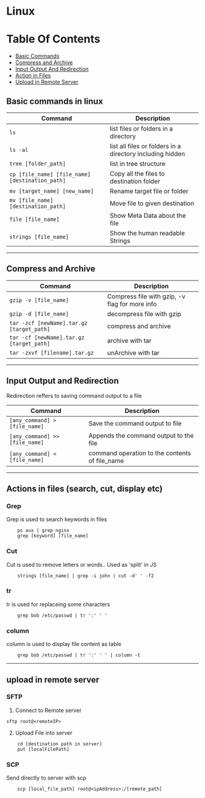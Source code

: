Linux 
===============

# Table Of Contents
- [Basic Commands](#Basic-commands-in-linux)
- [Compress and Archive](#Compress-and-Archive)
- [Input Output And Redirection](#Input-Output-and-Redirection)
- [Action in Files](#actions-in-files-search-cut-display-etc)
- [Upload in Remote Server](#upload-in-remote-server)

## Basic commands in linux

| Command | Description |
| ------- | ----------- |
| `ls` |list files or folders in a directory|
| `ls -al` |list all files or folders in a directory including hidden|
| `tree [folder_path]` |list in tree structure|
| `cp [file_name] [file_name] [destination_path]` |Copy all the files to destination folder|
| `mv [target_name] [new_name]` |Rename target file or folder|
| `mv [file_name] [destination_path]` |Move file to given destination|
| `file [file_name]` |Show Meta Data about the file|
| `strings [file_name]` |Show the human readable Strings|

_____________________________________________________________________

## Compress and Archive

| Command | Description |
| ------- | ----------- |
| `gzip -v [file_name]` |Compress file with gzip, -v flag for more info|
| `gzip -d [file_name]` |decompress file with gzip|
| `tar -zcf [newName].tar.gz [target_path]` |compress and archive|
| `tar -cf [newName].tar.gz [target_path]` |archive with tar|
| `tar -zxvf [filename].tar.gz` |unArchive with tar|

_____________________________________________________________________

## Input Output and Redirection

Redirection reffers to saving command output to a file

| Command | Description |
| ------- | ----------- |
| `[any_command] > [file_name]` |Save the command output to file|
| `[any_command] >> [file_name]` |Appends the command output to the file|
| `[any_command] < [file_name]` |command operation to the contents of file_name|

_____________________________________________________________________

## Actions in files (search, cut, display etc)

### Grep

Grep is used to search keywords in files
```
    ps aux | grep nginx
    grep [keyword] [file_name]
```

### Cut
Cut is used to remove letters or words.. Used as 'split' in JS
```
    strings [file_name] | grep -i john | cut -d' ' -f2
```

### tr
tr is used for replaceing some characters
```
    grep bob /etc/passwd | tr ':' ' '
```

### column
column is used to display file content as table
```
    grep bob /etc/passwd | tr ':' ' ' | column -t
```

_________

## upload in remote server

### SFTP

1. Connect to Remote server
```
sftp root@<remoteIP>
```
2. Upload File into server
```
    cd [destination path in server]
    put [localFilePath]
```

### SCP
Send directly to server with scp
```
    scp [local_file_path] root@<ipAddress>:/[remote_path]
```